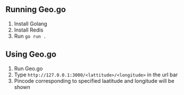 ## Running Geo.go
1. Install Golang  
2. Install Redis
2. Run ```go run .```

## Using Geo.go
1. Run Geo.go  
2. Type ```http://127.0.0.1:3000/<lattitude>/<longitude>``` in the url bar
3. Pincode corresponding to specified laatitude and longitude will be shown
